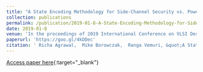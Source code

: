 ```yaml
---
title: "A State Encoding Methodology for Side-Channel Security vs. Power Trade-off Exploration"
collection: publications
permalink: /publication/2019-01-8-A-State-Encoding-Methodology-for-Side-Channel-Security-vs-Power-Trade-off-Exploration
date: 2019-01-8
venue: 'In the proceedings of 2019 International Conference on VLSI Design (VLSID 2019)'
paperurl: 'https://goo.gl/4kDDec'
citation: ' Richa Agrawal,  Mike Borowczak,  Ranga Vemuri, &quot;A State Encoding Methodology for Side-Channel Security vs. Power Trade-off Exploration.&quot; In the proceedings of 2019 International Conference on VLSI Design (VLSID 2019), 2019.'
---
```

[Access paper here](https://goo.gl/4kDDec){:target="_blank"}
